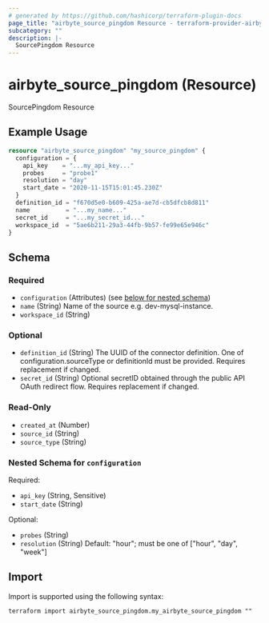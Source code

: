 ```yaml
---
# generated by https://github.com/hashicorp/terraform-plugin-docs
page_title: "airbyte_source_pingdom Resource - terraform-provider-airbyte"
subcategory: ""
description: |-
  SourcePingdom Resource
---
```


# airbyte_source_pingdom (Resource)

SourcePingdom Resource

## Example Usage

```terraform
resource "airbyte_source_pingdom" "my_source_pingdom" {
  configuration = {
    api_key    = "...my_api_key..."
    probes     = "probe1"
    resolution = "day"
    start_date = "2020-11-15T15:01:45.230Z"
  }
  definition_id = "f670d5e0-b609-425a-ae7d-cb5dfcb8d811"
  name          = "...my_name..."
  secret_id     = "...my_secret_id..."
  workspace_id  = "5ae6b211-29a3-44fb-9b57-fe99e65e946c"
}
```

<!-- schema generated by tfplugindocs -->
## Schema

### Required

- `configuration` (Attributes) (see [below for nested schema](#nestedatt--configuration))
- `name` (String) Name of the source e.g. dev-mysql-instance.
- `workspace_id` (String)

### Optional

- `definition_id` (String) The UUID of the connector definition. One of configuration.sourceType or definitionId must be provided. Requires replacement if changed.
- `secret_id` (String) Optional secretID obtained through the public API OAuth redirect flow. Requires replacement if changed.

### Read-Only

- `created_at` (Number)
- `source_id` (String)
- `source_type` (String)

<a id="nestedatt--configuration"></a>
### Nested Schema for `configuration`

Required:

- `api_key` (String, Sensitive)
- `start_date` (String)

Optional:

- `probes` (String)
- `resolution` (String) Default: "hour"; must be one of ["hour", "day", "week"]

## Import

Import is supported using the following syntax:

```shell
terraform import airbyte_source_pingdom.my_airbyte_source_pingdom ""
```
